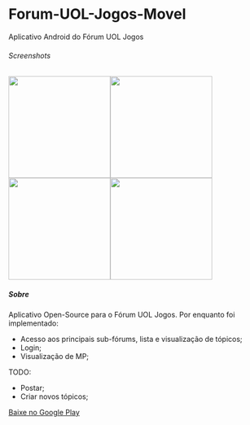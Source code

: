 # Forum-UOL-Jogos-Movel
Aplicativo Android do Fórum UOL Jogos

###### Screenshots
<img src="http://i.imgur.com/ZVUq3N2l.png" width="200"><img src="http://i.imgur.com/Pa8oP23l.png" width="200"><img src="http://i.imgur.com/rmleetm.png" width="200"><img src="http://i.imgur.com/MV6qXN3.png" width="200">


##### Sobre
Aplicativo Open-Source para o Fórum UOL Jogos.
Por enquanto foi implementado:
- Acesso aos principais sub-fórums, lista e visualização de tópicos;
- Login;
- Visualização de MP;

TODO:
- Postar;
- Criar novos tópicos;


[Baixe no Google Play](https://play.google.com/store/apps/details?id=forum.uol.jogos.movel)
